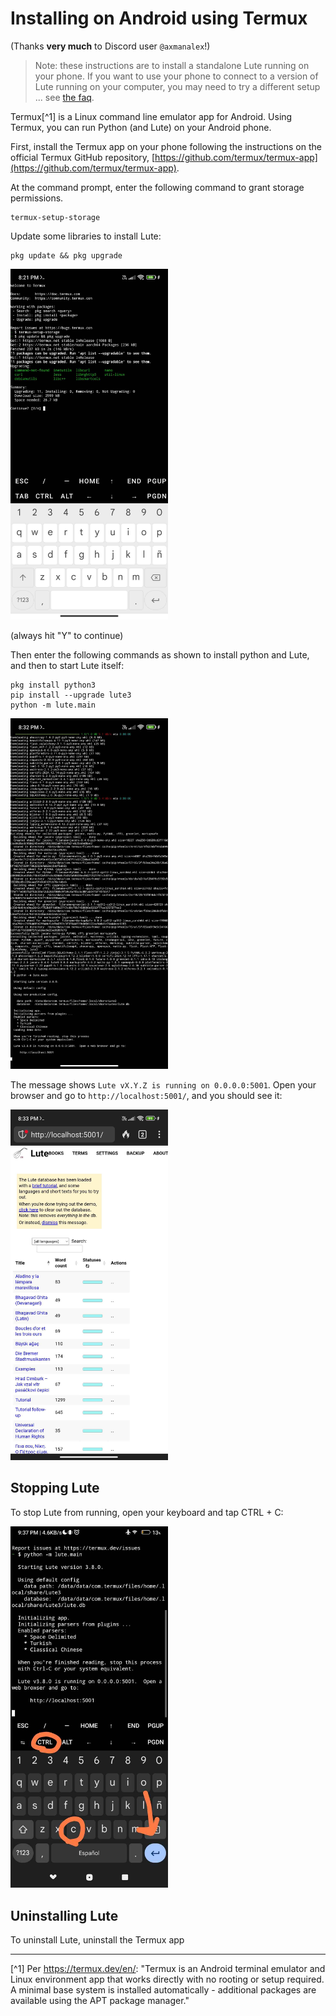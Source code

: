 # Installing on Android using Termux

(Thanks **very much** to Discord user `@axmanalex`!)

> Note: these instructions are to install a standalone Lute running on your phone.  If you want to use your phone to connect to a version of Lute running on your computer, you may need to try a different setup ... see [the faq](../faq/setup/mobile-support.md).

Termux[^1] is a Linux command line emulator app for Android.  Using Termux, you can run Python (and Lute) on your Android phone.

First, install the Termux app on your phone following the instructions on the official Termux GitHub repository, [https://github.com/termux/termux-app](https://github.com/termux/termux-app).

At the command prompt, enter the following command to grant storage permissions.

```
termux-setup-storage
```

Update some libraries to install Lute:

```
pkg update && pkg upgrade
```

<img width="50%" alt="image" src="../../assets/install/termux_01_initial.jpg">

(always hit "Y" to continue)

Then enter the following commands as shown to install python and Lute, and then to start Lute itself:

```
pkg install python3
pip install --upgrade lute3
python -m lute.main
```

<img width="50%" alt="image" src="../../assets/install/termux_02_running.jpg">

The message shows `Lute vX.Y.Z is running on 0.0.0.0:5001`.  Open your browser and go to `http://localhost:5001/`, and you should see it:

<img width="50%" alt="image" src="../../assets/install/termux_03_running.jpg">

## Stopping Lute

To stop Lute from running, open your keyboard and tap CTRL + C:

<img width="50%" alt="image" src="../../assets/install/termux_04_stop.jpg">

## Uninstalling Lute

To uninstall Lute, uninstall the Termux app

---

[^1] Per https://termux.dev/en/: "Termux is an Android terminal emulator and Linux environment app that works directly with no rooting or setup required. A minimal base system is installed automatically - additional packages are available using the APT package manager."
